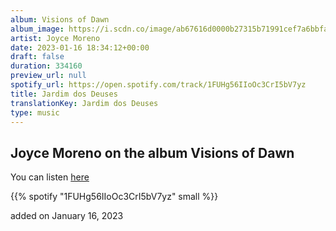 ```yaml
---
album: Visions of Dawn
album_image: https://i.scdn.co/image/ab67616d0000b27315b71991cef7a6bbfa952e85
artist: Joyce Moreno
date: 2023-01-16 18:34:12+00:00
draft: false
duration: 334160
preview_url: null
spotify_url: https://open.spotify.com/track/1FUHg56IIoOc3CrI5bV7yz
title: Jardim dos Deuses
translationKey: Jardim dos Deuses
type: music
---
```


## Joyce Moreno on the album Visions of Dawn

You can listen [here](https://open.spotify.com/track/1FUHg56IIoOc3CrI5bV7yz)

{{% spotify "1FUHg56IIoOc3CrI5bV7yz" small %}}

added on January 16, 2023